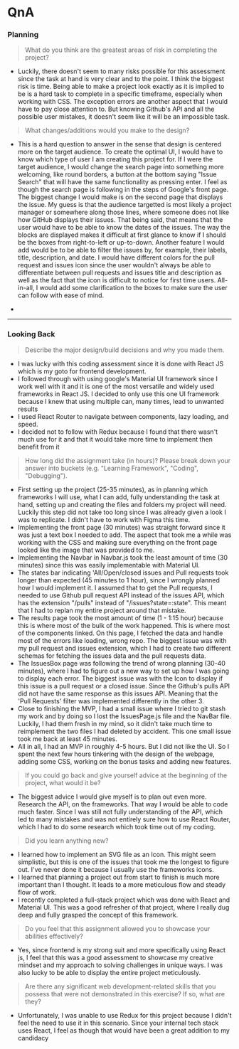 # QnA

### Planning

> What do you think are the greatest areas of risk in completing the project?
- Luckily, there doesn't seem to many risks possible for this assessment since the task at hand is very clear and to the point. I think the biggest risk is time. Being able to make a project look exactly as it is implied to be is a hard task to complete in a specific timeframe, especially when working with CSS. The exception errors are another aspect that I would have to pay close attention to. But knowing Github's API and all the possible user mistakes, it doesn't seem like it will be an impossible task.

> What changes/additions would you make to the design?
- This is a hard question to answer in the sense that design is centered more on the target audience. To create the optimal UI, I would have to know which type of user I am creating this project for. If I were the target audience, I would change the search page into something more welcoming, like round borders, a button at the bottom saying "Issue Search" that will have the same functionality as pressing enter. I feel as though the search page is following in the steps of Google's front page. The biggest change I would make is on the second page that displays the issue. My guess is that the audience targetted is most likely a project manager or somewhere along those lines, where someone does not like how GitHub displays their issues. That being said, that means that the user would have to be able to know the dates of the issues. The way the blocks are displayed makes it difficult at first glance to know if I should be the boxes from right-to-left or up-to-down. Another feature I would add would be to be able to filter the issues by, for example, their labels, title, description, and date. I would have different colors for the pull request and issues icon since the user wouldn't always be able to differentiate between pull requests and issues title and description as well as the fact that the icon is difficult to notice for first time users. All-in-all, I would add some clarification to the boxes to make sure the user can follow with ease of mind.

-

---

### Looking Back

> Describe the major design/build decisions and why you made them.

- I was lucky with this coding assessment since it is done with React JS which is my goto for frontend development.
- I followed through with using google's Material UI framework since I work well with it and it is one of the most versatile and widely used frameworks
in React JS. I decided to only use this one UI framework because I knew that using multiple can, many times, lead to unwanted results
- I used React Router to navigate between components, lazy loading, and speed.
- I decided not to follow with Redux because I found that there wasn't much use for it and that it would take more time to implement then benefit from it

> How long did the assignment take (in hours)? Please break down your answer into buckets (e.g. "Learning Framework", "Coding", "Debugging").

- First setting up the project (25-35 minutes), as in planning which frameworks I will use, what I can add, fully understanding the task at hand, setting up and creating the files and folders my project will need. Luckily this step did not take too long since I was already given a look I was to replicate. I didn't have to work with Figma this time.
- Implementing the front page (30 minutes) was straight forward since it was just a text box I needed to add. The aspect that took me a while was working with the CSS and making sure everything on the front page looked like the image that was provided to me.
- Implementing the Navbar in Navbar.js took the least amount of time (30 minutes) since this was easily implementable with Material UI.
- The states bar indicating 'All/Open/closed issues and Pull requests took longer than expected (45 minutes to 1 hour), since I wrongly planned how I would implement it. I assumed that to get the Pull requests, I needed to use Github pull request API instead of the issues API, which has the extension "/pulls" instead of "/issues?state=:state". This meant that I had to replan my entire project around that mistake.
- The results page took the most amount of time (1 - 1:15 hour) because this is where most of the bulk of the work happened. This is where most of the components linked. On this page, I fetched the data and handle most of the errors like loading, wrong repo. The biggest issue was with my pull request and issues extension, which I had to create two different schemas for fetching the issues data and the pull requests data.
- The IssuesBox page was following the trend of wrong planning (30-40 minutes), where I had to figure out a new way to set up how I was going to display each error. The biggest issue was with the Icon to display if this issue is a pull request or a closed issue. Since the Github's pulls API did not have the same response as this issues API. Meaning that the 'Pull Requests' filter was implemented differently in the other 3.
- Close to finishing the MVP, I had a small issue where I tried to git stash my work and by doing so I lost the IssuesPage.js file and the NavBar file. Luckily, I had them fresh in my mind, so it didn't take much time to reimplement the two files I had deleted by accident. This one small issue took me back at least 45 minutes.
- All in all, I had an MVP in roughly 4-5 hours. But I did not like the UI. So I spent the next few hours tinkering with the design of the webpage, adding some CSS, working on the bonus tasks and adding new features.


> If you could go back and give yourself advice at the beginning of the project, what would it be?
- The biggest advice I would give myself is to plan out even more. Research the API, on the frameworks. That way I would be able to code much faster. Since I was still not fully understanding of the API, which led to many mistakes and was not entirely sure how to use React Router, which I had to do some research which took time out of my coding.

> Did you learn anything new?
- I learned how to implement an SVG file as an Icon. This might seem simplistic, but this is one of the issues that took me the longest to figure out. I've never done it because I usually use the frameworks icons.
- I learned that planning a project out from start to finish is much more important than I thought. It leads to a more meticulous flow and steady flow of work.
- I recently completed a full-stack project which was done with React and Material UI. This was a good refresher of that project, where I really dug deep and fully grasped the concept of this framework.

> Do you feel that this assignment allowed you to showcase your abilities effectively?
- Yes, since frontend is my strong suit and more specifically using React js, I feel that this was a good assessment to showcase my creative mindset and my approach to solving challenges in unique ways. I was also lucky to be able to display the entire project meticulously.

> Are there any significant web development-related skills that you possess that were not demonstrated in this exercise? If so, what are they?
- Unfortunately, I was unable to use Redux for this project because I didn't feel the need to use it in this scenario. Since your internal tech stack uses React, I feel as though that would have been a great addition to my candidacy
